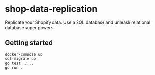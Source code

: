 # shop-data-replication

 Replicate your Shopify data.
 Use a SQL database and unleash relational database super powers.

## Getting started

```bash
docker-compose up
sql-migrate up
go test ./...
go run .
```
